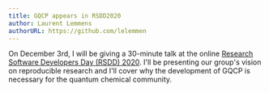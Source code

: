 ```yaml
---
title: GQCP appears in RSDD2020
author: Laurent Lemmens
authorURL: https://github.com/lelemmen
---
```


On December 3rd, I will be giving a 30-minute talk at the online [Research Software Developers Day (RSDD) 2020](https://www.be-rse.org/rsdd2020). I'll be presenting our group's vision on reproducible research and I'll cover why the development of GQCP is necessary for the quantum chemical community.
